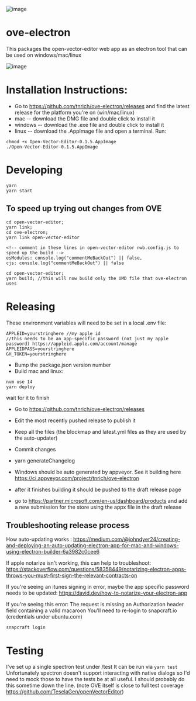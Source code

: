 ![image](https://user-images.githubusercontent.com/2730609/67169732-df3ca800-f348-11e9-8003-baa91cd8cfec.png)

# ove-electron

This packages the open-vector-editor web app as an electron tool that can be used on windows/mac/linux

![image](https://user-images.githubusercontent.com/2730609/67169717-c59b6080-f348-11e9-995a-89b7213428ff.png)

# Installation Instructions:

- Go to https://github.com/tnrich/ove-electron/releases and find the latest release for the platform you're on (win/mac/linux)
- mac -- download the DMG file and double click to install it
- windows -- download the .exe file and double click to install it
- linux -- download the .AppImage file and open a terminal. Run:

```
chmod +x Open-Vector-Editor-0.1.5.AppImage
./Open-Vector-Editor-0.1.5.AppImage
```

# Developing

```
yarn
yarn start
```

## To speed up trying out changes from OVE

```
cd open-vector-editor;
yarn link;
cd ove-electron;
yarn link open-vector-editor

<!-- comment in these lines in open-vector-editor nwb.config.js to speed up the build -->
esModules: console.log("commentMeBackOut") || false,
cjs: console.log("commentMeBackOut") || false

cd open-vector-editor;
yarn build; //this will now build only the UMD file that ove-electron uses
```

# Releasing

These environment variables will need to be set in a local .env file:

```
APPLEID=yourstringhere //my apple id
//this needs to be an app-specific password (not just my apple password) https://appleid.apple.com/account/manage
APPLEIDPASS=yourstringhere 
GH_TOKEN=yourstringhere
```

- Bump the package.json version number
- Build mac and linux:
```
nvm use 14 
yarn deploy
```
wait for it to finish
- Go to https://github.com/tnrich/ove-electron/releases
- Edit the most recently pushed release to publish it
- Keep all the files (the blockmap and latest.yml files as they are used by the auto-updater)
- Commit changes
- yarn generateChangelog

- Windows should be auto generated by appveyor. See it building here https://ci.appveyor.com/project/tnrich/ove-electron
- after it finishes building it should be pushed to the draft release page
- go to https://partner.microsoft.com/en-us/dashboard/products and add a new submission for the store using the appx file in the draft release

## Troubleshooting release process

How auto-updating works :
https://medium.com/@johndyer24/creating-and-deploying-an-auto-updating-electron-app-for-mac-and-windows-using-electron-builder-6a3982c0cee6

If apple notarize isn't working, this can help to troubleshoot:
https://stackoverflow.com/questions/58358449/notarizing-electron-apps-throws-you-must-first-sign-the-relevant-contracts-on

If you're seeing an itunes signing in error, maybe the app specific password needs to be updated:
https://david.dev/how-to-notarize-your-electron-app

If you're seeing this error:
The request is missing an Authorization header field containing a valid macaroon
You'll need to re-login to snapcraft.io (credentials under ubuntu.com)

```
snapcraft login
```

# Testing

I've set up a single spectron test under /test
It can be run via `yarn test`
Unfortunately spectron doesn't support interacting with native dialogs so I'd need to mock those to have the tests be at all useful. I should probably do this sometime down the line. (note OVE itself is close to full test coverage https://github.com/TeselaGen/openVectorEditor)
